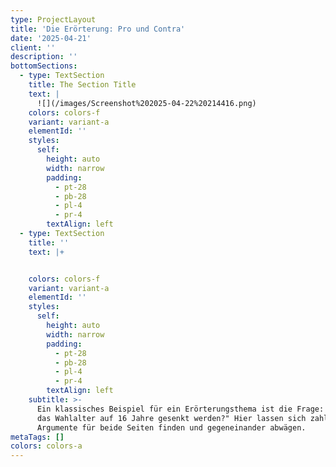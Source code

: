 ```yaml
---
type: ProjectLayout
title: 'Die Erörterung: Pro und Contra'
date: '2025-04-21'
client: ''
description: ''
bottomSections:
  - type: TextSection
    title: The Section Title
    text: |
      ![](/images/Screenshot%202025-04-22%20214416.png)
    colors: colors-f
    variant: variant-a
    elementId: ''
    styles:
      self:
        height: auto
        width: narrow
        padding:
          - pt-28
          - pb-28
          - pl-4
          - pr-4
        textAlign: left
  - type: TextSection
    title: ''
    text: |+


    colors: colors-f
    variant: variant-a
    elementId: ''
    styles:
      self:
        height: auto
        width: narrow
        padding:
          - pt-28
          - pb-28
          - pl-4
          - pr-4
        textAlign: left
    subtitle: >-
      Ein klassisches Beispiel für ein Erörterungsthema ist die Frage: "Sollte
      das Wahlalter auf 16 Jahre gesenkt werden?" Hier lassen sich zahlreiche
      Argumente für beide Seiten finden und gegeneinander abwägen.
metaTags: []
colors: colors-a
---
```



